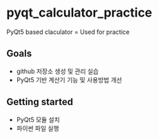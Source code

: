 # pyqt_calculator_practice
PyQt5 based claculator = Used for practice

## Goals
* github 저장소 생성 및 관리 실습
* PyQt5 기반 계산기 기능 및 사용방법 개선

## Getting started
* PyQt5 모듈 설치
* 파이썬 파일 실행

